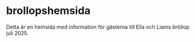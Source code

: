 # brollopshemsida
Detta är en hemsida med information för gästerna till Ella och Liams bröllop juli 2025.
